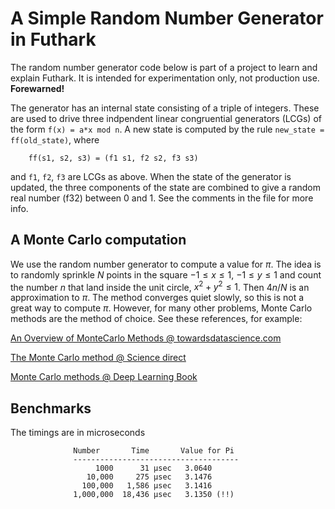 # A Simple Random Number Generator in Futhark

The random number generator code below is part of a project to learn and explain Futhark. It is intended for experimentation only, not production use. **Forewarned!**

The generator has an internal state consisting of a triple of integers.  These are used to drive three indpendent linear congruential generators (LCGs) of the form `f(x) = a*x mod n`.  A new state is computed by the rule `new_state = ff(old_state)`, where

```
    ff(s1, s2, s3) = (f1 s1, f2 s2, f3 s3)
```

and `f1`, `f2`, `f3` are LCGs as above. When the state of the generator is updated, the three components of the state are combined to give a random real number (f32) between 0 and 1.  See the comments in the file for more info.

## A Monte Carlo computation

We use the random number generator to compute a value for $\pi$. The idea is to randomly sprinkle $N$ points in the square $-1 \le x \le 1$, $-1 \le y \le 1$ and count the number $n$ that land inside the unit circle, $x^2 + y^2 \le 1$.  Then $4n/N$ is an approximation to $\pi$. The method converges quiet slowly, so this is not a great way to compute $\pi$. However, for many other problems, Monte Carlo methods are the method of choice.  See these references, for example:

[An Overview of MonteCarlo Methods @ towardsdatascience.com](https://towardsdatascience.com/an-overview-of-monte-carlo-methods-675384eb1694)

[The Monte Carlo method @ Science direct](https://www.sciencedirect.com/topics/neuroscience/monte-carlo-method)

[Monte Carlo methods @ Deep Learning Book](https://www.deeplearningbook.org/contents/monte_carlo.html)




## Benchmarks

The timings are in microseconds

```
              Number       Time       Value for Pi
              -------------------------------------
                   1000      31 µsec   3.0640
                 10,000     275 µsec   3.1476
                100,000   1,586 µsec   3.1416
              1,000,000  18,436 µsec   3.1350 (!!)
```
